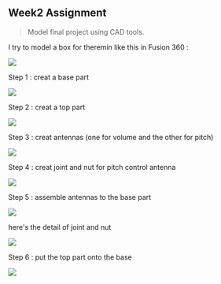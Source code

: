 

## Week2 Assignment

> Model final project using CAD tools.

I try to model a box for theremin like this in Fusion 360 :

![](https://upload.wikimedia.org/wikipedia/commons/c/c8/Etherwave_Theremin_Kit.jpg)


Step 1 : creat a base part 

![](http://7xjpra.com1.z0.glb.clouddn.com/thereminbox%20s1.png)


Step 2 : creat a top part

![](http://7xjpra.com1.z0.glb.clouddn.com/thereminbox%20s2.png)

Step 3 : creat antennas (one for volume and the other for pitch)

![](http://7xjpra.com1.z0.glb.clouddn.com/thereminbox%20s3.png)

Step 4 : creat joint and nut for pitch control antenna

![](http://7xjpra.com1.z0.glb.clouddn.com/thereminbox%20s4.png)

Step 5 : assemble antennas to the base part

![](http://7xjpra.com1.z0.glb.clouddn.com/thereminbox%20s5.png)

here's the detail of joint and nut

![](http://7xjpra.com1.z0.glb.clouddn.com/thereminbox%20s5%20detail.png)

Step 6 : put the top part onto the base

![](http://7xjpra.com1.z0.glb.clouddn.com/thereminbox%20s6.png)

